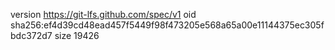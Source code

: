 version https://git-lfs.github.com/spec/v1
oid sha256:ef4d39cd48ead457f5449f98f473205e568a65a00e11144375ec305fbdc372d7
size 19426
